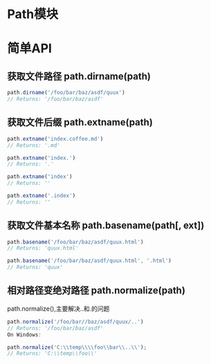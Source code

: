 # Path模块

# 简单API

## 获取文件路径 path.dirname(path) 

```javascript
path.dirname('/foo/bar/baz/asdf/quux')
// Returns: '/foo/bar/baz/asdf'
```

## 获取文件后缀 path.extname(path)

```javascript
path.extname('index.coffee.md')
// Returns: '.md'

path.extname('index.')
// Returns: '.'

path.extname('index')
// Returns: ''

path.extname('.index')
// Returns: ''
```

## 获取文件基本名称 path.basename(path[, ext])

```javascript
path.basename('/foo/bar/baz/asdf/quux.html')
// Returns: 'quux.html'

path.basename('/foo/bar/baz/asdf/quux.html', '.html')
// Returns: 'quux'
```

## 相对路径变绝对路径 path.normalize(path)

path.normalize(),主要解决..和.的问题

```javascript
path.normalize('/foo/bar//baz/asdf/quux/..')
// Returns: '/foo/bar/baz/asdf'
On Windows:

path.normalize('C:\\temp\\\\foo\\bar\\..\\');
// Returns: 'C:\\temp\\foo\\'
```